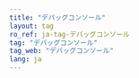 ```yaml
---
title: "デバッグコンソール"
layout: tag
ro_ref: ja-tag-デバッグコンソール
tag: "デバッグコンソール"
tag_web: "デバッグコンソール"
lang: ja
---
```

